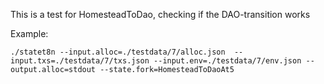 This is a test for HomesteadToDao, checking if the DAO-transition works

Example:

```
./statet8n --input.alloc=./testdata/7/alloc.json  --input.txs=./testdata/7/txs.json --input.env=./testdata/7/env.json --output.alloc=stdout --state.fork=HomesteadToDaoAt5
```
